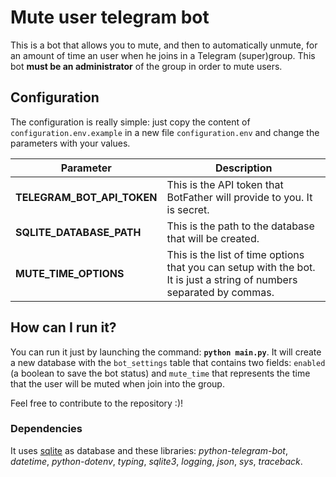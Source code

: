 # Mute user telegram bot

This is a bot that allows you to mute, and then to automatically unmute, for an amount of time an user when he joins in a Telegram (super)group. This bot **must be an administrator** of the group in order to mute users.

## Configuration

The configuration is really simple: just copy the content of `configuration.env.example` in a new file `configuration.env` and change the parameters with your values.

| Parameter      | Description |
| ----------- | ----------- |
| **TELEGRAM_BOT_API_TOKEN** | This is the API token that BotFather will provide to you. It is secret.       |
| **SQLITE_DATABASE_PATH**  | This is the path to the database that will be created.        |
| **MUTE_TIME_OPTIONS** | This is the list of time options that you can setup with the bot. It is just a string of numbers separated by commas. |


## How can I run it?

You can run it just by launching the command: **`python main.py`**. It will create a new database with the `bot_settings` table that contains two fields: `enabled` (a boolean to save the bot status) and `mute_time` that represents the time that the user will be muted when join into the group.

Feel free to contribute to the repository :)!

### Dependencies
It uses [sqlite](https://www.sqlite.org/index.html) as database and these libraries: _python-telegram-bot_, _datetime_, _python-dotenv_, _typing_, _sqlite3_, _logging_, _json_, _sys_, _traceback_.
